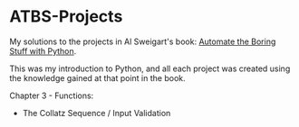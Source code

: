 # ATBS-Projects
My solutions to the projects in Al Sweigart's book: [Automate the Boring Stuff with Python](https://automatetheboringstuff.com).

This was my introduction to Python, and all each project was created using the knowledge gained at that point in the book.

Chapter 3 - Functions:
* The Collatz Sequence / Input Validation
